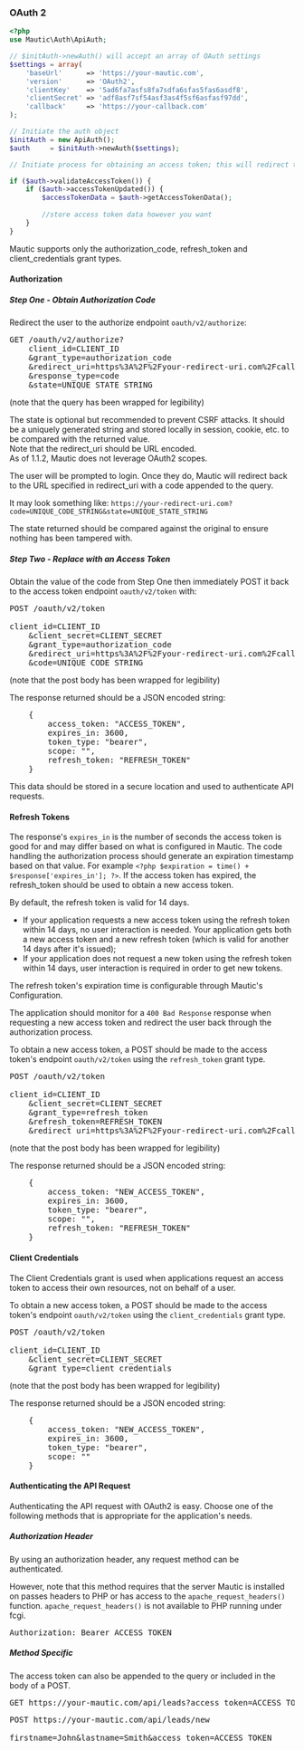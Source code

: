 ### OAuth 2
```php
<?php
use Mautic\Auth\ApiAuth;

// $initAuth->newAuth() will accept an array of OAuth settings
$settings = array(
    'baseUrl'      => 'https://your-mautic.com',
    'version'      => 'OAuth2',
    'clientKey'    => '5ad6fa7asfs8fa7sdfa6sfas5fas6asdf8',
    'clientSecret' => 'adf8asf7sf54asf3as4f5sf6asfasf97dd', 
    'callback'     => 'https://your-callback.com'
);

// Initiate the auth object
$initAuth = new ApiAuth();
$auth     = $initAuth->newAuth($settings);

// Initiate process for obtaining an access token; this will redirect the user to the authorize endpoint and/or set the tokens when the user is redirected back after granting authorization

if ($auth->validateAccessToken()) {
    if ($auth->accessTokenUpdated()) {
        $accessTokenData = $auth->getAccessTokenData();
        
        //store access token data however you want
    }
}
```
<aside class="warning">
Mautic supports only the authorization_code, refresh_token and client_credentials grant types.
</aside>

#### Authorization
##### Step One - Obtain Authorization Code

Redirect the user to the authorize endpoint `oauth/v2/authorize`:

<pre class="inline">
GET /oauth/v2/authorize?
    client_id=CLIENT_ID
    &grant_type=authorization_code
    &redirect_uri=https%3A%2F%2Fyour-redirect-uri.com%2Fcallback
    &response_type=code
    &state=UNIQUE_STATE_STRING
</pre>                
(note that the query has been wrapped for legibility)

<aside class="notice">
The state is optional but recommended to prevent CSRF attacks. It should be a uniquely generated string and stored locally in session, cookie, etc. to be compared with the returned value. 
</aside>

<aside class="notice">
Note that the redirect_uri should be URL encoded.
</aside>

<aside class="notice">
As of 1.1.2, Mautic does not leverage OAuth2 scopes.
</aside>

The user will be prompted to login. Once they do, Mautic will redirect back to the URL specified in redirect_uri with a code appended to the query.

It may look something like:
`https://your-redirect-uri.com?code=UNIQUE_CODE_STRING&state=UNIQUE_STATE_STRING`

The state returned should be compared against the original to ensure nothing has been tampered with. 

##### Step Two - Replace with an Access Token

Obtain the value of the code from Step One then immediately POST it back to the access token endpoint `oauth/v2/token` with:

<pre class="inline">
POST /oauth/v2/token

client_id=CLIENT_ID
    &client_secret=CLIENT_SECRET
    &grant_type=authorization_code
    &redirect_uri=https%3A%2F%2Fyour-redirect-uri.com%2Fcallback
    &code=UNIQUE_CODE_STRING
</pre>   
(note that the post body has been wrapped for legibility)

The response returned should be a JSON encoded string:

<pre class="inline">
    {
        access_token: "ACCESS_TOKEN",
        expires_in: 3600,
        token_type: "bearer",
        scope: "",
        refresh_token: "REFRESH_TOKEN"
    }
</pre>

This data should be stored in a secure location and used to authenticate API requests.

#### Refresh Tokens

The response's `expires_in` is the number of seconds the access token is good for and may differ based on what is configured in Mautic. The code handling the authorization process should generate an expiration timestamp based on that value. For example `<?php $expiration = time() + $response['expires_in']; ?>`. If the access token has expired, the refresh_token should be used to obtain a new access token.

By default, the refresh token is valid for 14 days.
- If your application requests a new access token using the refresh token within 14 days, no user interaction is needed. Your application gets both a new access token and a new refresh token (which is valid for another 14 days after it's issued);
- If your application does not request a new token using the refresh token within 14 days, user interaction is required in order to get new tokens.

The refresh token's expiration time is configurable through Mautic's Configuration. 

<aside class="notice">
The application should monitor for a <code>400 Bad Response</code> response when requesting a new access token and redirect the user back through the authorization process.
</aside>

To obtain a new access token, a POST should be made to the access token's endpoint `oauth/v2/token` using the `refresh_token` grant type.

<pre class="inline">
POST /oauth/v2/token
    
client_id=CLIENT_ID
    &client_secret=CLIENT_SECRET
    &grant_type=refresh_token
    &refresh_token=REFRESH_TOKEN
    &redirect_uri=https%3A%2F%2Fyour-redirect-uri.com%2Fcallback
</pre>
(note that the post body has been wrapped for legibility)

The response returned should be a JSON encoded string:

<pre class="inline">
    {
        access_token: "NEW_ACCESS_TOKEN",
        expires_in: 3600,
        token_type: "bearer",
        scope: "",
        refresh_token: "REFRESH_TOKEN"
    }
</pre>

#### Client Credentials

The Client Credentials grant is used when applications request an access token to access their own resources, not on behalf of a user.

To obtain a new access token, a POST should be made to the access token's endpoint `oauth/v2/token` using the `client_credentials` grant type.

<pre class="inline">
POST /oauth/v2/token
    
client_id=CLIENT_ID
    &client_secret=CLIENT_SECRET
    &grant_type=client_credentials
</pre>
(note that the post body has been wrapped for legibility)

The response returned should be a JSON encoded string:

<pre class="inline">
    {
        access_token: "NEW_ACCESS_TOKEN",
        expires_in: 3600,
        token_type: "bearer",
        scope: ""
    }
</pre>

#### Authenticating the API Request

Authenticating the API request with OAuth2 is easy. Choose one of the following methods that is appropriate for the application's needs.

##### Authorization Header

By using an authorization header, any request method can be authenticated.

However, note that this method requires that the server Mautic is installed on passes headers to PHP or has access to the `apache_request_headers()` function. `apache_request_headers()` is not available to PHP running under fcgi. 

<pre class="inline">
Authorization: Bearer ACCESS_TOKEN
</pre>

##### Method Specific

The access token can also be appended to the query or included in the body of a POST.

<pre class="inline">
GET https://your-mautic.com/api/leads?access_token=ACCESS_TOKEN
</pre>

<pre class="inline">
POST https://your-mautic.com/api/leads/new

firstname=John&lastname=Smith&access_token=ACCESS_TOKEN
</pre>
